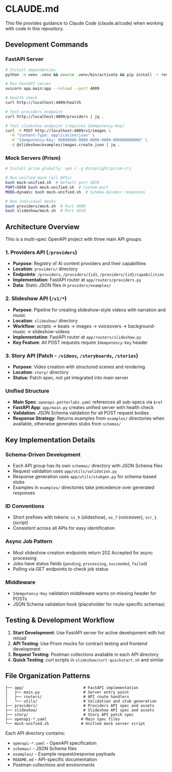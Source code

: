 # CLAUDE.md

This file provides guidance to Claude Code (claude.ai/code) when working with code in this repository.

## Development Commands

### FastAPI Server
```bash
# Install dependencies
python -m venv .venv && source .venv/bin/activate && pip install -r requirements.txt

# Run FastAPI server
uvicorn app.main:app --reload --port 4009

# Health check
curl http://localhost:4009/health

# Test providers endpoint
curl http://localhost:4009/providers | jq .

# Test slideshow endpoint (requires Idempotency-Key)
curl -X POST http://localhost:4009/v1/images \
  -H "Content-Type: application/json" \
  -H "Idempotency-Key: 00000000-0000-0000-0000-000000000000" \
  -d @slideshow/examples/images.create.json | jq .
```

### Mock Servers (Prism)
```bash
# Install prism globally: npm i -g @stoplight/prism-cli

# Run unified mock (all APIs)
bash mock-unified.sh  # Default port 4010
PORT=5050 bash mock-unified.sh  # Custom port
MODE=dynamic bash mock-unified.sh  # Schema-dynamic responses

# Run individual mocks
bash providers/mock.sh  # Port 4009
bash slideshow/mock.sh  # Port 4010
```

## Architecture Overview

This is a multi-spec OpenAPI project with three main API groups:

### 1. Providers API (`/providers`)
- **Purpose**: Registry of AI content providers and their capabilities
- **Location**: `providers/` directory
- **Endpoints**: `/providers`, `/providers/{id}`, `/providers/{id}/capabilities`
- **Implementation**: FastAPI router at `app/routers/providers.py`
- **Data**: Static JSON files in `providers/examples/`

### 2. Slideshow API (`/v1/*`)
- **Purpose**: Pipeline for creating slideshow-style videos with narration and music
- **Location**: `slideshow/` directory  
- **Workflow**: scripts → beats → images → voiceovers → background-music → slideshow-videos
- **Implementation**: FastAPI router at `app/routers/slideshow.py`
- **Key Feature**: All POST requests require `Idempotency-Key` header

### 3. Story API (Patch - `/videos`, `/storyboards`, `/stories`)
- **Purpose**: Video creation with structured scenes and rendering
- **Location**: `story/` directory
- **Status**: Patch spec, not yet integrated into main server

### Unified Structure
- **Main Spec**: `openapi-potterlabs.yaml` references all sub-specs via `$ref`
- **FastAPI App**: `app/main.py` creates unified server with health check
- **Validation**: JSON Schema validation for all POST request bodies
- **Response Strategy**: Returns examples from `examples/` directories when available, otherwise generates stubs from `schemas/`

## Key Implementation Details

### Schema-Driven Development
- Each API group has its own `schemas/` directory with JSON Schema files
- Request validation uses `app/utils/validation.py`
- Response generation uses `app/utils/stubgen.py` for schema-based stubs
- Examples in `examples/` directories take precedence over generated responses

### ID Conventions
- Short prefixes with tokens: `ss_9` (slideshow), `vo_7` (voiceover), `scr_1` (script)
- Consistent across all APIs for easy identification

### Async Job Pattern
- Most slideshow creation endpoints return 202 Accepted for async processing
- Jobs have status fields (`pending`, `processing`, `succeeded`, `failed`)
- Polling via GET endpoints to check job status

### Middleware
- `Idempotency-Key` validation middleware warns on missing header for POSTs
- JSON Schema validation hook (placeholder for route-specific schemas)

## Testing & Development Workflow

1. **Start Development**: Use FastAPI server for active development with hot reload
2. **API Testing**: Use Prism mocks for contract testing and frontend development  
3. **Request Testing**: Postman collections available in each API directory
4. **Quick Testing**: curl scripts in `slideshow/curl-quickstart.sh` and similar

## File Organization Patterns

```
├── app/                          # FastAPI implementation
│   ├── main.py                   # Server entry point
│   ├── routers/                  # API route handlers
│   └── utils/                    # Validation and stub generation
├── providers/                    # Providers API spec and assets
├── slideshow/                    # Slideshow API spec and assets  
├── story/                        # Story API patch spec
├── openapi-*.yaml               # Main spec files
└── mock-unified.sh              # Unified mock server script
```

Each API directory contains:
- `openapi-*.yaml` - OpenAPI specification
- `schemas/` - JSON Schema files
- `examples/` - Example request/response payloads
- `README.md` - API-specific documentation
- Postman collections and environments